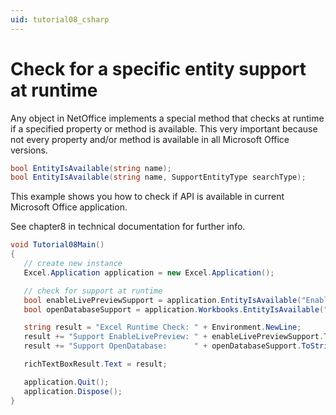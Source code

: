 ```yaml
---
uid: tutorial08_csharp
---
```


# Check for a specific entity support at runtime

Any object in NetOffice implements a special method that checks at runtime if a specified
property or method is available.
This very important because not every property and/or method is available in all Microsoft
Office versions.

```csharp
bool EntityIsAvailable(string name);
bool EntityIsAvailable(string name, SupportEntityType searchType);
```

This example shows you how to check if API is available in current Microsoft Office application.

See chapter8 in technical documentation for further info.


```csharp
void Tutorial08Main()
{
   // create new instance
   Excel.Application application = new Excel.Application();

   // check for support at runtime
   bool enableLivePreviewSupport = application.EntityIsAvailable("EnableLivePreview");
   bool openDatabaseSupport = application.Workbooks.EntityIsAvailable("OpenDatabase");

   string result = "Excel Runtime Check: " + Environment.NewLine;
   result += "Support EnableLivePreview: " + enableLivePreviewSupport.ToString() + Environment.NewLine;
   result += "Support OpenDatabase:      " + openDatabaseSupport.ToString() + Environment.NewLine;

   richTextBoxResult.Text = result;

   application.Quit();
   application.Dispose();
}
```
